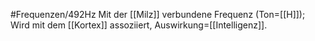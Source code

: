 #Frequenzen/492Hz
Mit der [[Milz]] verbundene Frequenz (Ton=[[H]]); Wird mit dem [[Kortex]] assoziiert, Auswirkung=[[Intelligenz]].